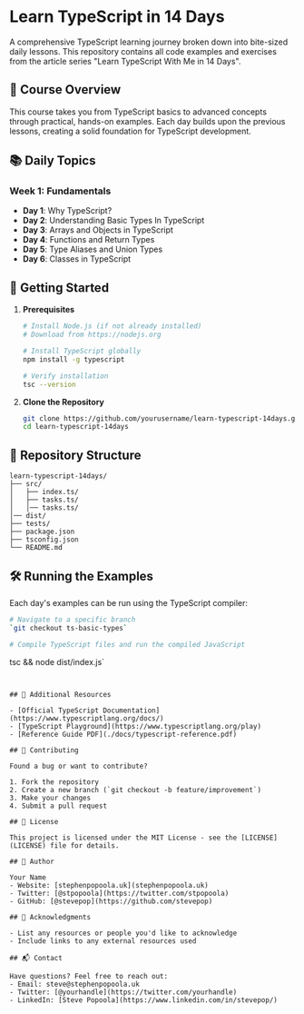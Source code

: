 # Learn TypeScript in 14 Days

A comprehensive TypeScript learning journey broken down into bite-sized daily lessons. This repository contains all code examples and exercises from the article series "Learn TypeScript With Me in 14 Days".

## 🎯 Course Overview

This course takes you from TypeScript basics to advanced concepts through practical, hands-on examples. Each day builds upon the previous lessons, creating a solid foundation for TypeScript development.

## 📚 Daily Topics

### Week 1: Fundamentals
- **Day 1**: Why TypeScript?
- **Day 2**: Understanding Basic Types In TypeScript
- **Day 3**: Arrays and Objects in TypeScript
- **Day 4**: Functions and Return Types
- **Day 5**: Type Aliases and Union Types
- **Day 6**: Classes in TypeScript

## 🚀 Getting Started

1. **Prerequisites**
   ```bash
   # Install Node.js (if not already installed)
   # Download from https://nodejs.org

   # Install TypeScript globally
   npm install -g typescript

   # Verify installation
   tsc --version
   ```

2. **Clone the Repository**
   ```bash
   git clone https://github.com/yourusername/learn-typescript-14days.git
   cd learn-typescript-14days
   ```


## 📁 Repository Structure

```
learn-typescript-14days/
├── src/
│   ├── index.ts/
│   ├── tasks.ts/
│   │── tasks.ts/
│── dist/
├── tests/
├── package.json
├── tsconfig.json
└── README.md
```

## 🛠️ Running the Examples

Each day's examples can be run using the TypeScript compiler:

```bash
# Navigate to a specific branch
`git checkout ts-basic-types`

# Compile TypeScript files and run the compiled JavaScript
```
tsc && node dist/index.js`

```


## 📖 Additional Resources

- [Official TypeScript Documentation](https://www.typescriptlang.org/docs/)
- [TypeScript Playground](https://www.typescriptlang.org/play)
- [Reference Guide PDF](./docs/typescript-reference.pdf)

## 🤝 Contributing

Found a bug or want to contribute?

1. Fork the repository
2. Create a new branch (`git checkout -b feature/improvement`)
3. Make your changes
4. Submit a pull request

## 📝 License

This project is licensed under the MIT License - see the [LICENSE](LICENSE) file for details.

## 👤 Author

Your Name
- Website: [stephenpopoola.uk](stephenpopoola.uk)
- Twitter: [@stpopoola](https://twitter.com/stpopoola)
- GitHub: [@stevepop](https://github.com/stevepop)

## 🙏 Acknowledgments

- List any resources or people you'd like to acknowledge
- Include links to any external resources used

## 📬 Contact

Have questions? Feel free to reach out:
- Email: steve@stephenpopoola.uk
- Twitter: [@yourhandle](https://twitter.com/yourhandle)
- LinkedIn: [Steve Popoola](https://www.linkedin.com/in/stevepop/)
